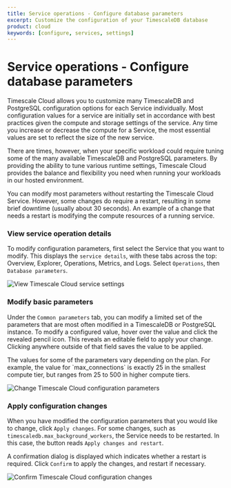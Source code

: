 ```yaml
---
title: Service operations - Configure database parameters
excerpt: Customize the configuration of your TimescaleDB database
product: cloud
keywords: [configure, services, settings]
---
```


# Service operations - Configure database parameters

Timescale Cloud allows you to customize many TimescaleDB and PostgreSQL
configuration options for each Service individually. Most configuration values
for a service are initially set in accordance with best practices given the
compute and storage settings of the service. Any time you increase or decrease
the compute for a Service, the most essential values are set to reflect the size
of the new service.

There are times, however, when your specific workload could require tuning some
of the many available TimescaleDB and PostgreSQL parameters. By providing the
ability to tune various runtime settings, Timescale Cloud provides the balance
and flexibility you need when running your workloads in our hosted environment.

<highlight type="warning">
You can modify most parameters without restarting the Timescale Cloud Service.
However, some changes do require a restart, resulting in some brief downtime
(usually about 30 seconds). An example of a change that needs a restart is modifying
the compute resources of a running service.
</highlight>

### View service operation details

To modify configuration parameters, first select the Service that you want to
modify. This displays the `service details`, with these tabs across the top:
Overview, Explorer, Operations, Metrics, and Logs. Select `Operations`, then
`Database parameters`.

<img class="main-content__illustration"
src="https://s3.amazonaws.com/assets.timescale.com/docs/images/tsc-settings.png"
alt="View Timescale Cloud service settings"/>

### Modify basic parameters

Under the `Common parameters` tab, you can modify a limited set of the
parameters that are most often modified in a TimescaleDB or PostgreSQL instance.
To modify a configured value, hover over the value and click the revealed pencil
icon. This reveals an editable field to apply your change. Clicking anywhere
outside of that field saves the value to be applied.

<highlight type="note">
The values for some of the parameters vary depending on the plan. For example,
the value for `max_connections` is exactly 25 in the smallest compute tier, but
ranges from 25 to 500 in higher compute tiers.
</highlight>

<img class="main-content__illustration"
src="https://s3.amazonaws.com/assets.timescale.com/docs/images/tsc-settings-change.png"
alt="Change Timescale Cloud configuration parameters"/>

### Apply configuration changes

When you have modified the configuration parameters that you would like to
change, click `Apply changes`. For some changes, such as
`timescaledb.max_background_workers`, the Service needs to be restarted. In this
case, the button reads `Apply changes and restart`.

A confirmation dialog is displayed which indicates whether a restart is
required. Click `Confirm` to apply the changes, and restart if necessary.

<img class="main-content__illustration"
src="https://s3.amazonaws.com/assets.timescale.com/docs/images/tsc-settings-confirm.png"
alt="Confirm Timescale Cloud configuration changes"/>
